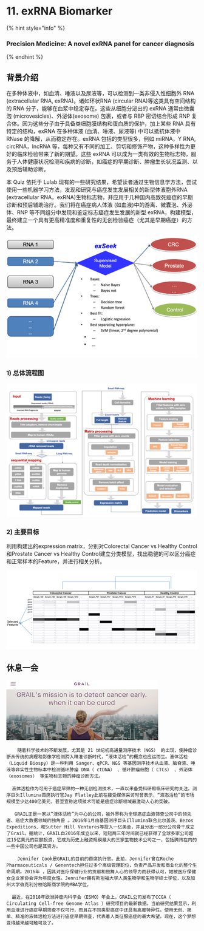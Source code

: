 # 11. exRNA Biomarker

{% hint style="info" %}
### **Precision Medicine: A novel exRNA panel for cancer diagnosis**
{% endhint %}

## 背景介绍

在多种体液中，如血清、唾液以及尿液等，可以检测到一类非侵入性细胞外 RNA \(extracellular RNA, exRNA\)。诸如环状RNA \(circular RNA\)等这类具有空间结构的 RNA 分子，能够在血浆中稳定存在。这些从细胞分泌出的 exRNA 通常由微囊泡 \(microvesicles\)、外泌体\(exosome\) 包裹，或者与 RBP 密切结合形成 RNP 复合体。因为这些分子由于具备类细胞膜结构和蛋白质的保护，加上某些 RNA 具有特定的结构，exRNA 在多种体液 \(血清、唾液、尿液等\) 中可以抵抗体液中 RNase 的降解，从而稳定存在。exRNA 包括的类型很多，例如 miRNA，Y RNA, circRNA，lncRNA 等，每种又有不同的加工、剪切和修饰产物，这种多样性为更好的临床检验带来了新的期望。这些 exRNA 可以成为一类有效的生物标志物，服务于人体健康状况检测和疾病的诊断，如癌症的早期诊断、肿瘤生长状况监测、以及预后辅助诊断。

本 Quiz 依托于 Lulab 现有的一些研究结果，希望读者通过生物信息学方法，尝试使用一些机器学习方法，发现和研究与癌症发生发展相关的新型体液胞外RNA \(extracellular RNA，exRNA\)生物标志物，并应用于几种国内高致死癌症的早期诊断和预后辅助治疗。我们将在癌症病人体液 \(如血液\)中的游离、微囊泡、外泌体、RNP 等不同组分中发现和鉴定标志癌症发生发展的新型 exRNA，构建模型，最终建立一个具有更高精准度和重复性的无创检验癌症（尤其是早期癌症）的方法。

![Goal: Develop a RNA panel, paired with a machine learning model \(exSeek\) to classify cancer from control \(healthy person\) ](../../.gitbook/assets/exseek_task.png)

### 1\) 总体流程图

![](../../.gitbook/assets/wholepipe.png)

### 2\) 主要目标

利用构建出的expression matrix，分别对Colorectal Cancer vs Healthy Control和Prostate Cancer vs Healthy Control建立分类模型，找出稳健的可以区分癌症和正常样本的Feature，并进行相关分析。

![](../../.gitbook/assets/expression_matrix_demo.png)

##  休息一会

![Grail](../../.gitbook/assets/grail.png)

        随着科学技术的不断发展，尤其是 21 世纪初高通量测序技术（NGS） 的出现，使肿瘤诊断从传统的病理和影像学检测跨入精准诊断时代，“液体活检”的概念也应运而生。液体活检（Liquid Biospy）是一种利用 Sanger、qPCR、NGS 等基因测序技术从血液、脑脊液、唾液等非实性生物标本中检测循环肿瘤 DNA（ ctDNA） 、循环肿瘤细胞（ CTCs） 、外泌体（exosomes） 等生物标志物的肿瘤诊断方法。

      液体活检作为可用于癌症早筛的一种无创检测技术，一直以来备受科研和临床研究的关注。测序巨头Illumina首席执行官Jay Flatley此前在接受媒体采访时曾表示，“液态活检”的市场规模至少达400亿美元，甚至宣称这项技术可能是癌症诊断领域最激动人心的突破。

       GRAIL正是一家以“液体活检”为中心的公司，被外界称为全球癌症血液筛查公司中的领先者、癌症大数据领域的独角兽 。2016年1月由基因测序巨头Illumina联合比尔盖茨、Bezos Expeditions、和Sutter Hill Ventures等投入一亿美金，并且分出一部分公司骨干成立了Grail。据统计，GRAIL自2016年成立以来，短短两三年时间就已经获得了全球多家公司超过15亿美元的巨额投资，它成为历史上融资规模最大的三家生物技术公司之一，包括腾讯在内的一些中国公司也是其资方。

        Jennifer Cook是GRAIL的目前的首席执行官。此前，Jennifer曾在Roche Pharmaceuticals / Genentech担任过多个高级管理职位，负责产品开发和商业化的整个生命周期。2016年 ，因其对医疗保健行业的贡献和鼓舞人心的领导力而获得认可，她被医疗保健女企业家协会评为年度女性。Jennifer拥有斯坦福大学人类生物学和生物学硕士学位，以及加州大学伯克利分校哈斯商学院的MBA学位。

      最近，在2018年欧洲肿瘤内科学会（ESMO）年会上，GRAIL公司发布了CCGA（ Circulating Cell-free Genome Atlas ）研究项目的最新数据。当前研究结果显示，利用血液进行癌症早期筛查不仅可行，而且在不同类型癌症中还具有高度特异性。使用无创、简单、精准的液体活检方法进行癌症早期筛查，代表着人类征服癌症的最大希望。现在，这个梦想变得越来越可触可及了。

